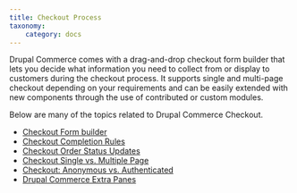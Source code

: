 ```yaml
---
title: Checkout Process
taxonomy:
    category: docs
---
```


Drupal Commerce comes with a drag-and-drop checkout form builder that lets you decide what information you need to collect from or display to customers during the checkout process.  It supports single and multi-page checkout depending on your requirements and can be easily extended with new components through the use of contributed or custom modules.

Below are many of the topics related to Drupal Commerce Checkout.

<ul>
	


<li><a href="">Checkout Form builder</a></li>
<li><a href="">Checkout Completion Rules</a></li>
<li><a href="">Checkout Order Status Updates</a></li>
<li><a href="">Checkout Single vs. Multiple Page</a></li>
<li><a href="">Checkout: Anonymous vs. Authenticated</a></li>
<li><a href="">Drupal Commerce Extra Panes</a></li>


</ul>